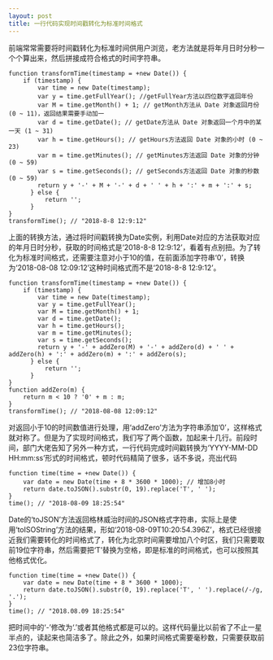 ```yaml
---
layout: post
title: 一行代码实现时间戳转化为标准时间格式
---
```


前端常常需要将时间戳转化为标准时间供用户浏览，老方法就是将年月日时分秒一个个算出来，然后拼接成符合格式的时间字符串。

~~~
function transformTime(timestamp = +new Date()) {
    if (timestamp) {
        var time = new Date(timestamp);
        var y = time.getFullYear(); //getFullYear方法以四位数字返回年份
        var M = time.getMonth() + 1; // getMonth方法从 Date 对象返回月份 (0 ~ 11)，返回结果需要手动加一
        var d = time.getDate(); // getDate方法从 Date 对象返回一个月中的某一天 (1 ~ 31)
        var h = time.getHours(); // getHours方法返回 Date 对象的小时 (0 ~ 23)
        var m = time.getMinutes(); // getMinutes方法返回 Date 对象的分钟 (0 ~ 59)
        var s = time.getSeconds(); // getSeconds方法返回 Date 对象的秒数 (0 ~ 59)
        return y + '-' + M + '-' + d + ' ' + h + ':' + m + ':' + s;
      } else {
          return '';
      }
}
transformTime(); // "2018-8-8 12:9:12"
~~~

上面的转换方法，通过将时间戳转换为Date实例，利用Date对应的方法获取对应的年月日时分秒，获取的时间格式是‘2018-8-8 12:9:12’，看着有点别扭。为了转化为标准时间格式，还需要注意对小于10的值，在前面添加字符串‘0’，转换为‘2018-08-08 12:09:12’这种时间格式而不是‘2018-8-8 12:9:12’。

~~~
function transformTime(timestamp = +new Date()) {
    if (timestamp) {
        var time = new Date(timestamp);
        var y = time.getFullYear();
        var M = time.getMonth() + 1;
        var d = time.getDate();
        var h = time.getHours();
        var m = time.getMinutes();
        var s = time.getSeconds();
        return y + '-' + addZero(M) + '-' + addZero(d) + ' ' + addZero(h) + ':' + addZero(m) + ':' + addZero(s);
      } else {
          return '';
      }
}
function addZero(m) {
    return m < 10 ? '0' + m : m;
}
transformTime(); // "2018-08-08 12:09:12"
~~~

对返回小于10的时间数值进行处理，用‘addZero’方法为字符串添加‘0’，这样格式就对称了。但是为了实现时间格式，我们写了两个函数，加起来十几行。前段时间，部门大佬告知了另外一种方式，一行代码完成时间戳转换为‘YYYY-MM-DD HH:mm:ss’形式的时间格式，顿时代码精简了很多，话不多说，亮出代码

~~~
function time(time = +new Date()) {
    var date = new Date(time + 8 * 3600 * 1000); // 增加8小时
    return date.toJSON().substr(0, 19).replace('T', ' ');
}
time(); // "2018-08-09 18:25:54"
~~~

Date的‘toJSON’方法返回格林威治时间的JSON格式字符串，实际上是使用‘toISOString’方法的结果，形如‘2018-08-09T10:20:54.396Z’，格式已经很接近我们需要转化的时间格式了，转化为北京时间需要增加八个时区，我们只需要取前19位字符串，然后需要把‘T’替换为空格，即是标准的时间格式，也可以按照其他格式优化。

~~~
function time(time = +new Date()) {
    var date = new Date(time + 8 * 3600 * 1000);
    return date.toJSON().substr(0, 19).replace('T', ' ').replace(/-/g, '.');
}
time(); // "2018.08.09 18:25:54"
~~~

把时间中的‘-’修改为‘.’或者其他格式都是可以的。这样代码量比以前省了不止一星半点的，读起来也简洁多了。除此之外，如果时间格式需要毫秒数，只需要获取前23位字符串。
